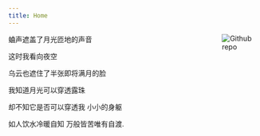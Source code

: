 ```yaml
---
title: Home
---
```

[<img src="https://avatars.githubusercontent.com/u/163582?v=4" style="max-width:15%;min-width:40px;float:right;" alt="Github repo" />](https://github.com/yihui/hugo-ivy)
蛐声遮盖了月光匝地的声音

这时我看向夜空

乌云也遮住了半张即将满月的脸

我知道月光可以穿透露珠

却不知它是否可以穿透我     小小的身躯

如人饮水冷暖自知 万般皆苦唯有自渡.